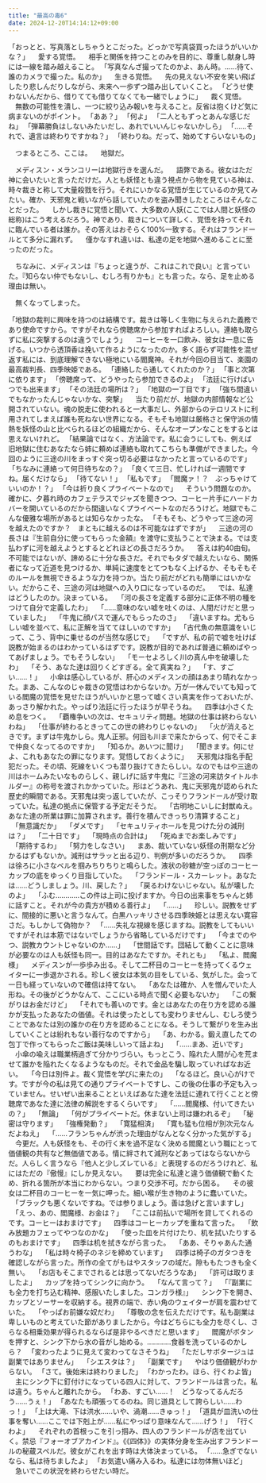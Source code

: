 ```yaml
---
title: "最高の毒6"
date: 2024-12-20T14:14:12+09:00
---
```

「おっとと、写真落としちゃうとこだった。どっかで写真袋買ったほうがいいかな？」
　愛する覚悟。
　相手と関係を持つことのみを目的に、尊重し献身し時には一線を踏み越えること。
「写真なんざ撮ってたのかよ、あん時。……待て、誰のカメラで撮った。私のか」
　生きる覚悟。
　先の見えない不安を笑い飛ばしたり悲しんだりしながら、未来へ一歩ずつ踏み出していくこと。
「どうせ使わないんだから、借りてても借りてなくても一緒でしょうに」
　裁く覚悟。
　無数の可能性を潰し、一つに絞り込み報いを与えること。反省は抱くけど気に病まないのがポイント。
「ああ？」
「何よ」
「二人ともずっとあんな感じだね」
「弾幕勝負はしないみたいだし、あれでいいんじゃないかしら」
「……それで、遺言は終わりですかね？」
「終わりね。だって、始めてすらいないもの」

　つまるところ、ここは。
　地獄だ。



　メディスン・メランコリーは地獄行きを選んだ。
　語弊である。彼女はただ神に会いたいと言っただけだ。人とも妖怪とも違う視点から物を見ている神は、時々裁きと称して大量殺戮を行う。それにいかなる覚悟が生じているのか見てみたい。確か、天邪鬼と戦いながら話していたのを盗み聞きしたところはそんなことだった。
　しかし裁きに覚悟と聞いて、大多数の人妖(ここでは人間と妖怪の総称)はこう考えるだろう。神であり、裁きについて詳しく、覚悟を持ってそれに臨んでいる者は誰か。その答えはおそらく100%一致する。それはフランドールとて多分に漏れず。
　僅かなすれ違いは、私達の足を地獄へ進めることに至ったのだった。

　ちなみに、メディスンは『ちょっと違うが、これはこれで良い』と言っていた。『知らない仲でもないし、むしろ有りかも』とも言った。なら、足を止める理由は無い。

　無くなってしまった。



「地獄の裁判に興味を持つのは結構です。裁きは等しく生物に与えられた義務であり使命ですから。ですがそれなら傍聴席から参加すればよろしい。連絡も取らずに私に突撃するのは違うでしょう」
　コーヒーを一口飲み、彼女は一息に告げる。いつから透頂香は挽いて作るようになったのか。多く語らず可能性を混ぜ返す私には、到底理解できない極地にいる閻魔神。それが今回の目当て、楽園の最高裁判長、四季映姫である。
「連絡したら通してくれたのか？」
「事と次第に依ります」
「傍聴席って、どうやったら参加できるのよ」
「法廷に行けばいつでも出来ます」
「その法廷の場所は？」
「地獄の一丁目です」
「強ち間違いでもなかったんじゃないかな、突撃」
　当たり前だが、地獄の内部情報など公開されていない。魂の脱走に使われると一大事だし、外部からのテロリストに利用されてしまえば誰も死ねない世界になる。そもそも地獄は厳格さと保守派の情熱を妖怪の山と比べられるほどの組織だから、そんなオープンなことをするとは思えないけれど。
「結果論ではなく、方法論です。私に会うにしても、例えば旧地獄に住むあなたなら姉に頼めば連絡も取れてこちらも準備ができました。今回のように三途の川をまっすぐ突っ切る必要はなかったと言っているのです」
「ちなみに連絡って何日待ちなの？」
「良くて三日、忙しければ一週間ですね。届くだけなら」
「待てない！」
「私もです」
「閻魔ァ！？　ぶっちゃけていいのか！？」
「今は折り良くプライベートなので」
　そういう問題なのか。確かに、夕暮れ時のカフェテラスでジャズを聞きつつ、コーヒー片手にハードカバーを開いているのだから間違いなくプライベートなのだろうけど。地獄でもこんな優雅な場所があるとは知らなかったな。
「そもそも、どうやって三途の河を越えたのですか？　まともに越えるのは不可能なはずですが」
　三途の河の長さは『生前自分に使ってもらった金額』を渡守に支払うことで決まる。では支払わずに河を越えようとするとどれほどの長さだろうか。
　答えは約40由旬。不可能ではないが、諦めるに十分な長さだ。それでもタダで越えたいなら、関係者になって近道を見つけるか、単純に速度をとてつもなく上げるか、そもそもそのルールを無視できるような力を持つか。当たり前だがどれも簡単にはいかない。だからこそ、三途の河は地獄への入り口になっているのだ。
　では、私達はどうしたのか。決まっている。
　「河の長さを定義する部分に正体不明の種をつけて自分で定義したわ」
　「……意味のない嘘を吐くのは、人間だけだと思っていました」
　「牛鬼に顔パスで運んでもらったのさ」
　「違いますね。尤もらしい嘘を並べて、私に正解を当ててほしいのですか」
　「古代魚の無意識をいじって、こう、背中に乗せるのが当然な感じで」
　「ですが、私の前で嘘を吐けば説教が始まるのはわかっているはずです。説教が目的であれば普通に頼めばやってあげましょう。でもそうしない」
　「モーセよろしく川の真ん中を破壊したわ」
　「そう、あなた達は回りくどすぎる。全て真実ね？」
　「す、すごい……！」
　小傘は感心しているが、肝心のメディスンの顔はあまり晴れなかった。まあ、こんなのじゃ裁きの覚悟はわからないか。万が一休んでいても知っている閻魔の覚悟を見せたほうがいいかと思って嘘くさい真実を作っておいたが、あっさり解かれた。やっぱり法廷に行ったほうが早そうね。
　四季は小さくため息をつく。
　「覇権争いの次は、セキュリティ問題。地獄の仕事は終わらないわね」
　「仕事が終わるときってこの世の終わりじゃないの」
　「火が消えるときです。まずは牛鬼かしら。鬼人正邪。何回も川まで来たからって、何でそこまで仲良くなってるのですか」
　「知るか。あいつに聞け」
　「聞きます。何にせよ、これもあなたの罪になります。覚悟しておくように」
　天邪鬼は指名手配犯だった。その頃、死線をいくつも潜り抜けてきたらしい。なのでもはや三途の川はホームみたいなものらしく、親しげに話す牛鬼に『三途の河来訪タイトルホルダー』の称号を渡されかかっていた。形はどうあれ、鬼に天邪鬼が認められた歴史的瞬間である。天邪鬼は突っ返していたが、こっそりフランドールが受け取っていた。私達の拠点に保管する予定だそうだ。
　「古明地こいしに封獣ぬえ。あなた達の所業は罪に加算されます。善行を積んできっちり清算すること」
　「無意識だか」
　「ダメです」
　「セキュリティホールを見つけた分の減刑は？」
　「二十日です」
　「現時点の合計は」
　「死ぬまでお楽しみです」
　「期待するわ」
　「努力をしなさい」
　まあ、裁いていない妖怪の刑期など分かるはずもないか。減刑はサラッと出る辺り、判例が多いのだろうか。
　四季は徐ろに小さなベルを掴みちりちりと鳴らした。液状の砂糖が空っぽのコーヒーカップの底をゆっくり目指していた。
　「フランドール・スカーレット。あなたは……どうしましょう。川、戻した？」
　「戻るわけないじゃない。私が壊したのよ」
　「ふむ…………この件は上司に投げますか。今日の出来事をちゃんと姉に話すこと。それが今の貴方が積める善行よ」
　「……」
　珍しい。説教をせずに、間接的に悪いと言うなんて。白黒ハッキリさせる四季映姫とは思えない寛容さだ。もしかして偽物か？
　「……失礼な視線を感じますね。説教をしてもいいですがそれは本筋ではないでしょうから省略しているだけです」
　「今までのやつ、説教カウントじゃないのか……」
　「世間話です。団結して動くことに意味が必要なのは人も妖怪も同一。目的はあなたですか。それとも」
　「私よ、閻魔様」
　メディスンが一歩歩み出る。そして二杯目のコーヒーを持ってくるウェイターに一歩退かされる。珍しく彼女は本気の目をしている、気がした。会って一日も経っていないので確信は持てない。
　「あなたは確か、人を憎んでいた人形ね。その後がどうかなんて、ここにいる時点で聞く必要もないか」
　「この繋がりはお金だけど」
　「それでも善いのです。金とはあなたの在り方を認める誰かが支払ったあなたの価値。それは使ったとしても変わりませんし、むしろ使うことであなたは別の誰かの在り方を認めることになる。そうして繋がりを生み出していくことは紛れもない善行なのですから」
　「あ、わかる。鍛え直したての包丁で作ってもらったご飯は美味しいって話よね」
　「……まあ、近いです」
　小傘の喩えは職業柄過ぎて分かりづらい。もっとこう、陥れた人間が心を荒ませて誰かを陥れたくなるようなものだ。それで金品を騙し取っていればなお近い。
　「今日は別件よ。裁く覚悟を学びに来たの」
　「なるほど。良い心がけです。ですが今の私は見ての通りプライベートですし、この後の仕事の予定も入っていません。せいぜい出来ることといえばあなた達を法廷に連れて行くことと傍聴席であなた達に法律の解説をするくらいです」
　「……閻魔様、付いてきたいの？」
　「無論」
　「何がプライベートだ。休まない上司は嫌われるぞ」
　「秘密は守ります」
　「強権発動？」
　「寛猛相済」
　「寛も猛も位相が別次元なんだよねえ」
　「……フランちゃんが渋った理由がなんとなく分かった気がする」
　今更だ。人も妖怪をも、その行く末を過不足なく決める閻魔という職にとって価値観の共有など無価値である。情に絆されて減刑などあってはならないからだ。人らしく言うなら『他人と少しズレている』と表現するのだろうけれど、私にはただの『傲慢』にしか見えない。
　要は完全に私達と違う価値観で動くため、折れる箇所が本当にわからない。つまり交渉不可。だから困る。
　その彼女は二杯目のコーヒーを一気に呷った。細い喉が生き物のように蠢いていた。
　「ブラックも悪くないですね。では参りましょう。善は急げと言いますし」
　「えっ、あの、閻魔様、お金は？」
　「ここは前払いで場所を貸してくれるのです。コーヒーはおまけです」
　四季はコーヒーカップを重ねて言った。
　「飲み放題カフェってやつなのかな」
　「使った皿を片付けたり、机を拭いたりするのもおまけです」
　四季は机を拭きながら言った。
　「ああ、そりゃあんた通うわな」
　「私は時々椅子のネジを締めています」
　四季は椅子のガタつきを確認しながら言った。所作の全てがもはやスタッフの域だ。隙ももたつきも全く無い。
　「お店もそこまでされるとは思ってないだろうなあ」
　「許可は取りましたよ」
　カップを持ってシンクに向かう。
　「なんて言って？」
　「『副業にも全力を打ち込む精神、感服いたしました。コンガラ様』」
　シンク下を開き、カップとソーサーを収納する。視界の端で、赤い角のウェイターが肩を震わせていた。
　「やっぱお前嫌な奴だわ」
　「尊敬の念を伝えただけです。私も副業は卑しいものと考えていた節がありましたから。今はどちらにも全力を尽くし、さらなる相乗効果が得られるならば是非やるべきだと思います」
　閻魔がボタンを押すと、シンク下から水の音がし始める。…………食器を洗っているのかしら？
　「変わったように見えて変わってなさそうね」
　「ただしサボタージュは副業ではありません」
　「シエスタは？」
　「副業です」
　やはり価値観がわからない。
「さて。後始末は終わりました」
「わかったわ。ほら、行くわよ皆」
　主にシンク下に釘付けになっている四人に対して、フランドールは言った。私は違う。ちゃんと離れたから。
「わあ、すごい……！　どうなってるんだろう……うぇ！」
「あなたも頑張ってるのね。同じ道具として誇らしい……わっ！」
「上は大滝、下は洪水……いや、渦潮……きゅっ！」
「道具が皿洗いの仕事を奪い……ここでは下剋上が……私にやっぱり意味なんて……げう！」
「行くわよ」
　それぞれの首根っこを引っ掴み、四人のフランドールが店を出ていく。禁忌『フォーオブアカインド』。《《四体》》の実体分身を生み出すフランドールの秘蔵スペルだ。彼女がこれを出す時は大体決まっている。
「……急ぎでないなら、私は待ちましたよ」
「お気遣い痛み入るわ。私達には勿体無いほど」
　急いでこの状況を終わらせたい時だ。
